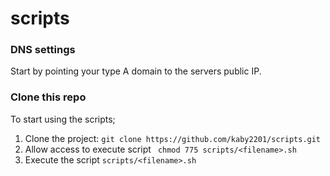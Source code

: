# scripts
### DNS settings
Start by pointing your type A domain to the servers public IP.
### Clone this repo
To start using the scripts;
1. Clone the project: ``git clone https://github.com/kaby2201/scripts.git``
2. Allow access to execute script `` chmod 775 scripts/<filename>.sh``
3. Execute the script `` scripts/<filename>.sh ``
